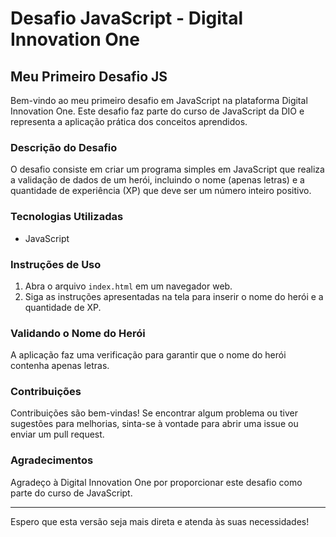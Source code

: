# Desafio JavaScript - Digital Innovation One

## Meu Primeiro Desafio JS

Bem-vindo ao meu primeiro desafio em JavaScript na plataforma Digital Innovation One. Este desafio faz parte do curso de JavaScript da DIO e representa a aplicação prática dos conceitos aprendidos.

### Descrição do Desafio

O desafio consiste em criar um programa simples em JavaScript que realiza a validação de dados de um herói, incluindo o nome (apenas letras) e a quantidade de experiência (XP) que deve ser um número inteiro positivo.

### Tecnologias Utilizadas

- JavaScript

### Instruções de Uso

1. Abra o arquivo `index.html` em um navegador web.
2. Siga as instruções apresentadas na tela para inserir o nome do herói e a quantidade de XP.

### Validando o Nome do Herói

A aplicação faz uma verificação para garantir que o nome do herói contenha apenas letras.

### Contribuições

Contribuições são bem-vindas! Se encontrar algum problema ou tiver sugestões para melhorias, sinta-se à vontade para abrir uma issue ou enviar um pull request.

### Agradecimentos

Agradeço à Digital Innovation One por proporcionar este desafio como parte do curso de JavaScript.

---

Espero que esta versão seja mais direta e atenda às suas necessidades!

